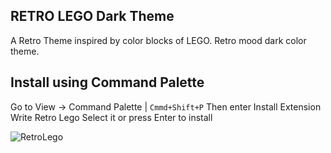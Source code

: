 ## RETRO LEGO Dark Theme

A Retro Theme inspired by color blocks of LEGO. Retro mood dark color theme.

## Install using Command Palette

Go to View -> Command Palette | `Cmmd+Shift+P` Then enter Install Extension
Write Retro Lego Select it or press Enter to install

![RetroLego](https://media.vlpt.us/images/pear/post/9ef6b6dc-411d-47c9-ad0a-fd1598cc5b8e/RetroLego.png)
